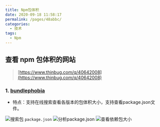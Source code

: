 ```yaml
---
title: Npm包体积
date: 2020-09-18 11:58:17
permalink: /pages/48abbc/
categories:
  - 技术
tags:
  - Npm
---
```


## 查看 npm 包体积的网站

> [https://www.thinbug.com/q/40642008](https://www.thinbug.com/q/40642008)

### 1. [bundlephobia](https://bundlephobia.com/)

- 特点：支持在线搜索查看各版本的包体积大小，支持查看package.json文件。

![搜索包](https://cdn.jsdelivr.net/gh/JS-banana/images/vuepress/npm-size-1.png)
`package.json`
![分析package.json](https://cdn.jsdelivr.net/gh/JS-banana/images/vuepress/npm-size-2.png)
![查看依赖包大小](https://cdn.jsdelivr.net/gh/JS-banana/images/vuepress/npm-size-3.png)
